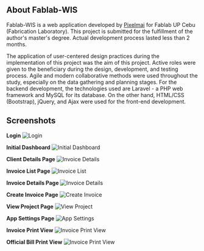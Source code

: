 ## About Fablab-WIS

Fablab-WIS is a web application developed by [Pixelmai](https://pixelmai.com) for Fablab UP Cebu (Fabrication Laboratory). This project is submitted for the fulfillment of the author's master's degree. Actual development process lasted less than 2 months.

The application of user-centered design practices during the implementation of this project was the aim of this project. Active roles were given to the beneficiary during the design, development, and testing process. Agile and modern collaborative methods were used throughout the study, especially on the data gathering and planning stages. For the backend development, the technologies used are Laravel - a PHP web framework and MySQL for its database. On the other hand, HTML/CSS (Bootstrap), jQuery, and Ajax were used for the front-end development.

## Screenshots

**Login**
<img src="https://loti.xyz/fablabimages/ss/0.png" alt="Login">

**Initial Dashboard**
<img src="https://loti.xyz/fablabimages/ss/1.png" alt="Initial Dashboard">

**Client Details Page**
<img src="https://loti.xyz/fablabimages/ss/2.png" alt="Invoice Details">

**Invoice List Page**
<img src="https://loti.xyz/fablabimages/ss/3.jpg" alt="Invoice List">

**Invoice Details Page**
<img src="https://loti.xyz/fablabimages/ss/4.jpg" alt="Invoice Details">

**Create Invoice Page**
<img src="https://loti.xyz/fablabimages/ss/5.jpg" alt="Create Invoice">

**View Project Page**
<img src="https://loti.xyz/fablabimages/ss/7.png" alt="View Project">

**App Settings Page**
<img src="https://loti.xyz/fablabimages/ss/8.png" alt="App Settings">

**Invoice Print View**
<img src="https://loti.xyz/fablabimages/ss/6.png" alt="Invoice Print View">

**Official Bill Print View**
<img src="https://loti.xyz/fablabimages/ss/9.png" alt="Invoice Print View">
